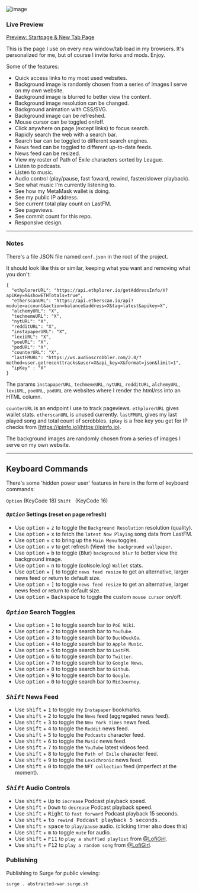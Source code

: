 ![image](https://user-images.githubusercontent.com/899183/218527249-4ac6aa50-e1bc-4bde-b072-96a5306eea1b.png)

### Live Preview

[Preview: Startpage & New Tab Page](https://abstracted-war.surge.sh/)

This is the page I use on every new window/tab load in my browsers. It's personalized for me, but of course I invite forks and mods. Enjoy.

Some of the features:
* Quick access links to my most used websites.
* Background image is randomly chosen from a series of images I serve on my own website.
* Background image is blurred to better view the content.
* Background image resolution can be changed.
* Background animation with CSS/SVG.
* Background image can be refreshed.
* Mouse cursor can be toggled on/off.
* Click anywhere on page (except links) to focus search.
* Rapidly search the web with a search bar.
* Search bar can be toggled to different search engines.
* News feed can be toggled to different up-to-date feeds.
* News feed can be resized.
* View my roster of Path of Exile characters sorted by League.
* Listen to podcasts.
* Listen to music.
* Audio control (play/pause, fast foward, rewind, faster/slower playback).
* See what music I'm currently listening to.
* See how my MetaMask wallet is doing.
* See my public IP address.
* See current total play count on LastFM.
* See pageviews.
* See commit count for this repo.
* Responsive design.

---

### Notes

There's a file JSON file named `conf.json` in the root of the project.

It should look like this or similar, keeping what you want and removing what you don't:

```
{
  "ethplorerURL": "https://api.ethplorer.io/getAddressInfo/X?apiKey=X&showETHTotals=true",
  "etherscanURL": "https://api.etherscan.io/api?module=account&action=balance&address=X&tag=latest&apikey=X",
  "alchemyURL": "X",
  "techmemeURL": "X",
  "nytURL": "X",
  "redditURL": "X",
  "instapaperURL": "X",
  "lexiURL": "X",
  "poeURL": "X",
  "podURL": "X",
  "counterURL": "X",
  "lastFMURL": "https://ws.audioscrobbler.com/2.0/?method=user.getrecenttracks&user=X&api_key=X&format=json&limit=1",
  "ipKey" : "X"
}
```

The params `instapaperURL`, `techmemeURL`, `nytURL`, `redditURL`, `alchemyURL`, `lexiURL`, `poeURL`, `podURL` are websites where I render the html/rss into an HTML column.

`counterURL` is an endpoint I use to track pageviews. `ethplorerURL` gives wallet stats. `etherscanURL` is unused currently. `lastFMURL` gives my last played song and total count of scrobbles. `ipKey` is a free key you get for IP checks from [https://ipinfo.io](https://ipinfo.io).

The background images are randomly chosen from a series of images I serve on my own website.

---

## Keyboard Commands

There's some 'hidden power user' features in here in the form of keyboard commands:

`Option` (KeyCode 18)
`Shift `  (KeyCode 16)

#### *<kbd>Option</kbd>* Settings (reset on page refresh)
- Use <kbd>option</kbd> + <kbd>z</kbd> to toggle the `Background Resolution` resolution (quality).
- Use <kbd>option</kbd> + <kbd>x</kbd> to fetch the `latest Now Playing` song data from LastFM.
- Use <kbd>option</kbd> + <kbd>c</kbd> to bring up the `Main Menu` toggles.
- Use <kbd>option</kbd> + <kbd>v</kbd> to get refresh (<kbd>V</kbd>iew) `the background wallpaper`.
- Use <kbd>option</kbd> + <kbd>b</kbd> to toggle (<kbd>B</kbd>lur) `background blur` to better view the background image.
- Use <kbd>option</kbd> + <kbd>n</kbd> to toggle (co<kbd>N</kbd>sole.log) `Wallet` stats.
- Use <kbd>option</kbd> + <kbd>[</kbd> to toggle `news feed resize` to get an alternative, larger news feed or return to default size.
- Use <kbd>option</kbd> + <kbd>]</kbd> to toggle `news feed resize` to get an alternative, larger news feed or return to default size.
- Use <kbd>option</kbd> + <kbd>Backspace</kbd> to toggle the custom `mouse cursor` on/off.

### *<kbd>Option</kbd>* Search Toggles
- Use <kbd>option</kbd> + <kbd>1</kbd> to toggle search bar to `PoE Wiki`.
- Use <kbd>option</kbd> + <kbd>2</kbd> to toggle search bar to `YouTube`.
- Use <kbd>option</kbd> + <kbd>3</kbd> to toggle search bar to `DuckDuckGo`.
- Use <kbd>option</kbd> + <kbd>4</kbd> to toggle search bar to `Apple Music`.
- Use <kbd>option</kbd> + <kbd>5</kbd> to toggle search bar to `LastFM`.
- Use <kbd>option</kbd> + <kbd>6</kbd> to toggle search bar to `Twitter`.
- Use <kbd>option</kbd> + <kbd>7</kbd> to toggle search bar to `Google News`.
- Use <kbd>option</kbd> + <kbd>8</kbd> to toggle search bar to `Github`.
- Use <kbd>option</kbd> + <kbd>9</kbd> to toggle search bar to `Google`.
- Use <kbd>option</kbd> + <kbd>0</kbd> to toggle search bar to `MidJourney`.

### *<kbd>Shift</kbd>* News Feed
- Use <kbd>shift</kbd> + <kbd>1</kbd> to toggle my `Instapaper` bookmarks.
- Use <kbd>shift</kbd> + <kbd>2</kbd> to toggle the `News` feed (aggregated news feed).
- Use <kbd>shift</kbd> + <kbd>3</kbd> to toggle the `New York Times` news feed.
- Use <kbd>shift</kbd> + <kbd>4</kbd> to toggle the `Reddit` news feed.
- Use <kbd>shift</kbd> + <kbd>5</kbd> to toggle the `Podcasts` character feed.
- Use <kbd>shift</kbd> + <kbd>6</kbd> to toggle the `Music` news feed.
- Use <kbd>shift</kbd> + <kbd>7</kbd> to toggle the `YouTube` latest videos feed.
- Use <kbd>shift</kbd> + <kbd>8</kbd> to toggle the `Path of Exile` character feed.
- Use <kbd>shift</kbd> + <kbd>9</kbd> to toggle the `Lexichronic` news feed.
- Use <kbd>shift</kbd> + <kbd>0</kbd> to toggle the `NFT collection` feed (imperfect at the moment).

### *<kbd>Shift</kbd>* Audio Controls
- Use <kbd>shift</kbd> + <kbd>Up</kbd> to `increase` Podcast playback speed.
- Use <kbd>shift</kbd> + <kbd>Down</kbd> to `decrease` Podcast playback speed.
- Use <kbd>shift</kbd> + <kbd>Right</kbd> to `fast forward` Podcast playback 15 seconds.
- Use <kbd>shift</kbd> + <kbd> to `rewind` Podcast playback 5 seconds.
- Use <kbd>shift</kbd> + <kbd>space</kbd> to `play/pause` audio. (clicking timer also does this)
- Use <kbd>shift</kbd> + <kbd>m</kbd> to toggle `mute` for audio.
- Use <kbd>shift</kbd> + <kbd>F11</kbd> to `play a shuffled playlist` from [@LofiGirl](https://www.youtube.com/@LofiGirl).
- Use <kbd>shift</kbd> + <kbd>F12</kbd> to `play a random song` from [@LofiGirl](https://www.youtube.com/@LofiGirl).

### Publishing

Publishing to Surge for public viewing:

```
surge . abstracted-war.surge.sh
```
